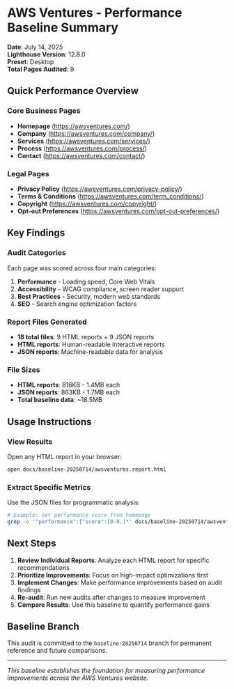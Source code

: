 # AWS Ventures - Performance Baseline Summary

**Date**: July 14, 2025  
**Lighthouse Version**: 12.8.0  
**Preset**: Desktop  
**Total Pages Audited**: 9

## Quick Performance Overview

### Core Business Pages
- **Homepage** (https://awsventures.com/)
- **Company** (https://awsventures.com/company/)
- **Services** (https://awsventures.com/services/)
- **Process** (https://awsventures.com/process/)
- **Contact** (https://awsventures.com/contact/)

### Legal Pages
- **Privacy Policy** (https://awsventures.com/privacy-policy/)
- **Terms & Conditions** (https://awsventures.com/term_conditions/)
- **Copyright** (https://awsventures.com/copyright/)
- **Opt-out Preferences** (https://awsventures.com/opt-out-preferences/)

## Key Findings

### Audit Categories
Each page was scored across four main categories:
1. **Performance** - Loading speed, Core Web Vitals
2. **Accessibility** - WCAG compliance, screen reader support
3. **Best Practices** - Security, modern web standards
4. **SEO** - Search engine optimization factors

### Report Files Generated
- **18 total files**: 9 HTML reports + 9 JSON reports
- **HTML reports**: Human-readable interactive reports
- **JSON reports**: Machine-readable data for analysis

### File Sizes
- **HTML reports**: 816KB - 1.4MB each
- **JSON reports**: 863KB - 1.7MB each
- **Total baseline data**: ~18.5MB

## Usage Instructions

### View Results
Open any HTML report in your browser:
```bash
open docs/baseline-20250714/awsventures.report.html
```

### Extract Specific Metrics
Use the JSON files for programmatic analysis:
```bash
# Example: Get performance score from homepage
grep -o '"performance":{"score":[0-9.]*' docs/baseline-20250714/awsventures.report.json
```

## Next Steps

1. **Review Individual Reports**: Analyze each HTML report for specific recommendations
2. **Prioritize Improvements**: Focus on high-impact optimizations first
3. **Implement Changes**: Make performance improvements based on audit findings
4. **Re-audit**: Run new audits after changes to measure improvement
5. **Compare Results**: Use this baseline to quantify performance gains

## Baseline Branch

This audit is committed to the `baseline-20250714` branch for permanent reference and future comparisons.

---

*This baseline establishes the foundation for measuring performance improvements across the AWS Ventures website.*